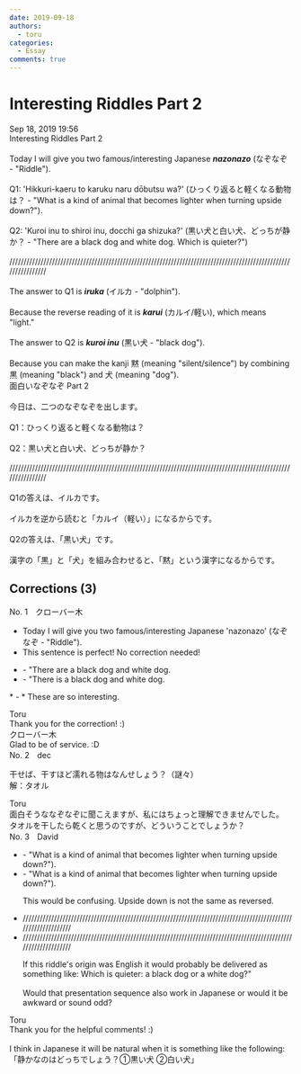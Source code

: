 ```yaml
---
date: 2019-09-18
authors:
  - toru
categories:
  - Essay
comments: true
---
```


# Interesting Riddles Part 2
<div class="date">Sep 18, 2019 19:56</div>
<div id="post"><div id="body_show_ori">
Interesting Riddles Part 2<br/><br/>Today I will give you two famous/interesting Japanese <strong><em>nazonazo</em></strong> (なぞなぞ - "Riddle").<br/><br/>Q1: 'Hikkuri-kaeru to karuku naru dōbutsu wa?' (ひっくり返ると軽くなる動物は？ - "What is a kind of animal that becomes lighter when turning upside down?").<br/><br/>Q2: 'Kuroi inu to shiroi inu, docchi ga shizuka?' (黒い犬と白い犬、どっちが静か？ - "There are a black dog and white dog. Which is quieter?")<br/><br/>////////////////////////////////////////////////////////////////////////////////////////////////////////////////<br/><br/>The answer to Q1 is <strong><em>iruka</em></strong> (イルカ - "dolphin").<br/><br/>Because the reverse reading of it is <strong><em>karui</em></strong> (カルイ/軽い), which means "light."<br/><br/>The answer to Q2 is <strong><em>kuroi inu</em></strong> (黒い犬 - "black dog").<br/><br/>Because you can make the kanji 黙 (meaning "silent/silence") by combining 黒 (meaning "black") and 犬 (meaning "dog").
</div></div>

<!-- more -->

<div id="post_ja"><div id="body_show_mo">
面白いなぞなぞ Part 2<br/><br/>今日は、二つのなぞなぞを出します。<br/><br/>Q1：ひっくり返ると軽くなる動物は？<br/><br/>Q2：黒い犬と白い犬、どっちが静か？<br/><br/>////////////////////////////////////////////////////////////////////////////////////////////////////////////////<br/><br/>Q1の答えは、イルカです。<br/><br/>イルカを逆から読むと「カルイ（軽い）」になるからです。<br/><br/>Q2の答えは、「黒い犬」です。<br/><br/>漢字の「黒」と「犬」を組み合わせると、「黙」という漢字になるからです。
</div></div>

## Corrections (3)
<div id="block"><div class="first_name"> No. 1　<span class="just_name">クローバー木</span></div><div id="block2">
<ul class="correction_field">
<li class="incorrect">Today I will give you two famous/interesting Japanese 'nazonazo' (なぞなぞ - "Riddle").</li>
<li class="corrected perfect">This sentence is perfect! No correction needed!</li>
</ul>
<ul class="correction_field">
<li class="incorrect">- "There are a black dog and white dog.</li>
<li class="corrected correct">
- "There is a black dog and white dog.
</li>
</ul>
<p class="comment_small">
 * - * These are so interesting.
</p>

</div><div class="name"><span class="just_name">Toru</span><br>
Thank you for the correction! :)
</div>
<div class="name"><span class="just_name">クローバー木</span><br>
Glad to be of service. :D
</div>
</div>
<div id="block"><div class="first_name"> No. 2　<span class="just_name">dec</span></div><div id="block2">
<p class="comment_small">
 干せば、干すほど濡れる物はなんせしょう？（謎々）
 <br/>
 解：タオル
</p>

</div><div class="name"><span class="just_name">Toru</span><br>
面白そうななぞなぞに聞こえますが、私にはちょっと理解できませんでした。<br/>タオルを干したら乾くと思うのですが、どういうことでしょうか？
</div>
</div>
<div id="block"><div class="first_name"> No. 3　<span class="just_name">David</span></div><div id="block2">
<ul class="correction_field">
<li class="incorrect">- "What is a kind of animal that becomes lighter when turning upside down?").</li>
<li class="corrected correct">
- "What is a kind of animal that becomes lighter when turning upside down?").
<p class="correction_comment">This would be confusing. Upside down is not the same as reversed.</p>
</li>
</ul>
<ul class="correction_field">
<li class="incorrect">////////////////////////////////////////////////////////////////////////////////////////////////////////////////</li>
<li class="corrected correct">
////////////////////////////////////////////////////////////////////////////////////////////////////////////////
<p class="correction_comment">If this riddle's origin was English it would probably be delivered as something like: Which is quieter: a black dog or a white dog?"<br/><br/>Would that presentation sequence also work in Japanese or would it be awkward or sound odd?</p>
</li>
</ul>
</div><div class="name"><span class="just_name">Toru</span><br>
Thank you for the helpful comments! :)<br/><br/>I think in Japanese it will be natural when it is something like the following:<br/>「静かなのはどっちでしょう？①黒い犬 ②白い犬」
</div>
</div>
